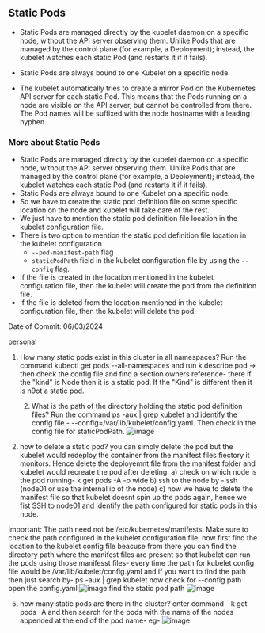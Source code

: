 ## Static Pods

- Static Pods are managed directly by the kubelet daemon on a specific node, without the API server observing them. Unlike Pods that are managed by the control plane (for example, a Deployment); instead, the kubelet watches each static Pod (and restarts it if it fails).

- Static Pods are always bound to one Kubelet on a specific node.

- The kubelet automatically tries to create a mirror Pod on the Kubernetes API server for each static Pod. This means that the Pods running on a node are visible on the API server, but cannot be controlled from there. The Pod names will be suffixed with the node hostname with a leading hyphen.

### More about Static Pods

- Static Pods are managed directly by the kubelet daemon on a specific node, without the API server observing them. Unlike Pods that are managed by the control plane (for example, a Deployment); instead, the kubelet watches each static Pod (and restarts it if it fails).
- Static Pods are always bound to one Kubelet on a specific node.
- So we have to create the static pod definition file on some specific location on the node and kubelet will take care of the rest.
- We just have to mention the static pod definition file location in the kubelet configuration file.
- There is two option to mention the static pod definition file location in the kubelet configuration
    - `--pod-manifest-path` flag
    - `staticPodPath` field in the kubelet configuration file by using the `--config` flag.
- If the file is created in the location mentioned in the kubelet configuration file, then the kubelet will create the pod from the definition file.
- If the file is deleted from the location mentioned in the kubelet configuration file, then the kubelet will delete the pod.

Date of Commit: 06/03/2024

personal

1) How many static pods exist in this cluster in all namespaces?
   Run the command kubectl get pods --all-namespaces and run k describe pod -> then check the config file and find a section owners reference- there if the "kind" is Node then it is a static pod. If the "Kind" is different then it is n9ot a static pod.
   
   2) What is the path of the directory holding the static pod definition files?
   Run the command ps -aux | grep kubelet and identify the config file - --config=/var/lib/kubelet/config.yaml. Then check in the config file for staticPodPath.
![image](https://github.com/user-attachments/assets/a0fee5ff-daec-45ad-955e-6e103e1a6a4e)

3) how to delete a static pod?
you can simply delete the pod but the kubelet would redeploy the container from the manifest files fiectory it monitors. Hence delete the deployemnt file from the manifest folder and kubelet would recreate the pod after deleting. 
a) check on which node is the pod running- k get pods -A -o wide
b) ssh to the node by - ssh (node01 or use the internal ip of the node)
c) now we have to delete the manifest file so that kubelet doesnt spin up the pods again, hence we fist SSH to node01 and identify the path configured for static pods in this node.

Important: The path need not be /etc/kubernetes/manifests. Make sure to check the path configured in the kubelet configuration file.
now first find the location to the kubelet config file beacuse from there you can find the directory path where the manifest files are present so that kubelet can run the pods using those manifesst files-
every time the path for kubelet config file would be /var/lib/kubelet/config.yaml
and if you want to find the path then just search by- 
ps -aux | grep kubelet
now check for --config path
open the config.yaml
![image](https://github.com/user-attachments/assets/4401e32d-636d-4ffc-9395-9c15a43b7994)
find the static pod path
![image](https://github.com/user-attachments/assets/cf18887b-33f7-4d64-b236-ee3c0cf72f1c)

5) how many static pods are there in the cluster?
   enter command - k get pods -A and then search for the pods with the name of the nodes appended at the end of the pod name-
eg-
![image](https://github.com/user-attachments/assets/2c759deb-f318-4e43-9083-5c9b6f26aee1)
